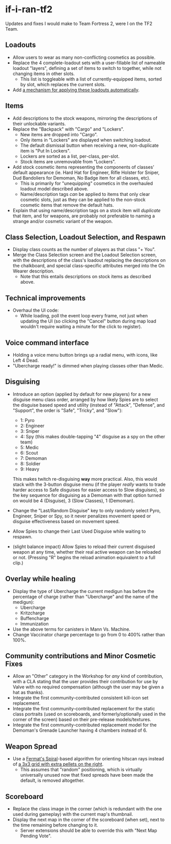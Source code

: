 # if-i-ran-tf2

Updates and fixes I would make to Team Fortress 2, were I on the TF2 Team.

## Loadouts

- Allow users to wear as many non-conflicting cosmetics as possible.
- Replace the 4 complete-loadout sets with a user-fillable list of nameable loadout "layers", defining a set of items to switch to together, while not changing items in other slots.
  - This list is toggleable with a list of currently-equipped items, sorted by slot, which replaces the current slots.
- Add [a mechanism for applying these loadouts automatically](https://github.com/stuartpb/tf2-loadrules).

## Items

- Add descriptions to the stock weapons, mirroring the descriptions of their unlockable variants.
- Replace the "Backpack" with "Cargo" and "Lockers".
  - New items are dropped into "Cargo".
  - Only items in "Lockers" are displayed when switching loadout.
  - The default dismissal button when receiving a new, non-duplicate item is "Put In Lockers".
  - Lockers are sorted as a list, per-class, per-slot.
  - Stock items are unremovable from "Lockers".
- Add stock cosmetic items representing the components of classes' default appearance (ie. Hard Hat for Engineer, Rifle Holster for Sniper, Dud Bandoliers for Demoman, No Badge item for all classes, etc).
  - This is primarily for "unequipping" cosmetics in the overhauled loadout model described above.
  - Name/description tags *can* be applied to items that only clear cosmetic slots, just as they can be applied to the non-stock cosmetic items that remove the default hats.
- Explain that using name/description tags on a stock item will *duplicate* that item, and for weapons, are probably not preferable to naming a strange and/or cosmetic variant of the weapon.

## Class Selection, Loadout Selection, and Respawn

- Display class counts as the number of players as that class "+ You".
- Merge the Class Selection screen and the Loadout Selection screen, with the descriptions of the class's loadout replacing the descriptions on the chalkboard, and special class-specific attributes merged into the On Wearer description.
  - Note that this entails descriptions on stock items as described above.

## Technical improvements

- Overhaul the UI code:
  - While loading, poll the event loop every frame, not just when updating the UI (so clicking the "Cancel" button during map load wouldn't require waiting a minute for the click to register).

## Voice command interface

- Holding a voice menu button brings up a radial menu, with icons, like Left 4 Dead.
- "Ubercharge ready!" is dimmed when playing classes other than Medic.

## Disguising

- Introduce an option (applied by default for new players) for a new disguise menu class order, arranged by how likely Spies are to select the disguise based speed and utility (instead of "Attack", "Defense", and "Support", the order is "Safe", "Tricky", and "Slow"):

  - 1: Pyro
  - 2: Engineer
  - 3: Sniper
  - 4: Spy (this makes double-tapping "4" disguise as a spy on the other team)
  - 5: Medic
  - 6: Scout
  - 7: Demoman
  - 8: Soldier
  - 9: Heavy
  
  This makes twitch re-disguising **way** more practical. Also, this would stack with the 3-button disguise menu (if the player *really* wants to trade harder access to Safe disguises for easier access to Slow disguises), so the key sequence for disguising as a Demoman with that option turned on would be 4 (Disguise), 3 (Slow Classes), 1 (Demoman).

- Change the "Last/Random Disguise" key to only randomly select Pyro, Engineer, Sniper or Spy, so it never penalizes movement speed or disguise effectiveness based on movement speed.
- Allow Spies to change their Last Used Disguise while waiting to respawn.
- (slight balance impact) Allow Spies to reload their current disguised weapon at any time, whether their real active weapon can be reloaded or not. (Pressing "R" begins the reload animation equivalent to a full clip.)

## Overlay while healing

- Display the type of Ubercharge the current medigun has before the percentage of charge (rather than "Ubercharge" and the name of the medigun):
  - Ubercharge
  - Kritzcharge
  - Buffencharge
  - Immunization
- Use the above terms for canisters in Mann Vs. Machine.
- Change Vaccinator charge percentage to go from 0 to 400% rather than 100%.

## Community contributions and Minor Cosmetic Fixes

- Allow an "Other" category in the Workshop for *any* kind of contribution, with a CLA stating that the user provides their contribution for use by Valve with no required compensation (although the user may be given a hat as thanks).
- Integrate the first community-contributed consistent kill-icon set replacement.
- Integrate the first community-contributed replacement for the static class portraits (used on scoreboards, and formerly/optionally used in the corner of the screen) based on their pre-release models/textures.
- Integrate the first community-contributed replacement model for the Demoman's Grenade Launcher having 4 chambers instead of 6.

## Weapon Spread

- Use a [Fermat's Spiral](https://en.wikipedia.org/wiki/Fermat%27s_spiral)-based algorithm for orienting hitscan rays instead of [a 3x3 grid with extra pellets on the right](http://gaming.stackexchange.com/questions/3028/what-is-weapon-spread-as-it-relates-to-team-fortress-2).
  - This assumes that "random" positioning, which is virtually universally unused now that fixed spreads have been made the default, is removed altogether.

## Scoreboard

- Replace the class image in the corner (which is redundant with the one used during gameplay) with the current map's thumbnail.
- Display the next map in the corner of the scoreboard (when set), next to the time remaining before changing to it.
  - Server extensions should be able to override this with "Next Map Pending Vote".
